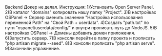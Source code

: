Backend
Докер не делал.
Инструкция:
1)Установить Open Server Panel.
2)В каталог "domains" копировать нашу папку "Project".
3)В настройках OSPanel -> Сервер сменить значение "Настройка использования переменной Path" на "Свой Path + userdata".
4)Создать "path.txt" по пути "ospanel/userdata/config/" и внутри прописать путь до NodeJS.
5)В настройках OSPanel -> Домены добавить домен приложения.
6)Запустить сервер.
7)В консоли перейти в папку проекта и прописать "php artisan migrate --seed".
8)В консоли прописать "php artisan serve".
9)Закончили упражнение.
